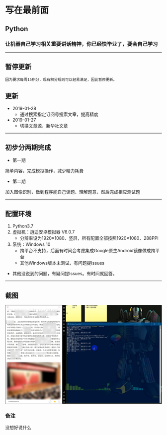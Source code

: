 # 写在最前面

## Python

### 让机器自己学习相关重要讲话精神，你已经快毕业了，要会自己学习

---  

## 暂停更新

    因为要求每周15积分，现有积分规则可以轻易满足，因此暂停更新。

## 更新

+ 2019-01-28
    + 通过搜索指定订阅号搜索文章，提高精度
+ 2019-01-27
    + 切换文章源，新华社文章

---

## 初步分两期完成

+ 第一期  

简单内容，完成模拟操作，减少精力耗费

+ 第二期  

加入图像识别，做到程序能自己读题、理解题意，然后完成相应测试题

---

## 配置环境  

1. Python3.7  
2. 虚拟机：逍遥安卓模拟器 V6.0.7  
    + 分辨率设为1920×1080、竖屏，所有配置全部按照1920×1080、288PPI
3. 系统：Windows 10  
    + 跨平台不支持，后面有时间会考虑集成Google原生Android镜像做成跨平台  
    + 其他Windows版本未测试，有问题提Issues

+ 其他没说到的问题，有疑问提Issues。有时间就回答。  

---  

## 截图

![screenshot](./screenshot/screenshot.jpg)  

### 备注

没想好说什么
